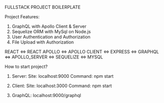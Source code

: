 FULLSTACK PROJECT BOILERPLATE

Project Features:
1. GraphQL with Apollo Client & Server
2. Sequelize ORM with MySql on Node.js
3. User Authentication and Authorization
4. File Upload with Authorization

REACT <=> REACT APOLLO <=> APOLLO CLIENT <=> EXPRESS <=> GRAPHQL <=> APOLLO_SERVER <=> SEQUELIZE <=> MYSQL

How to start project?

1. Server: 
        Site: localhost:9000
        Command: npm start
    
2. Client:
        Site: localhost:3000
        Command: npm start
    
3. GraphQL:
        localhost:9000/graphql
